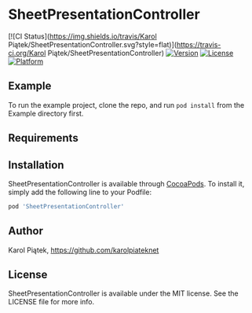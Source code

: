 # SheetPresentationController

[![CI Status](https://img.shields.io/travis/Karol Piątek/SheetPresentationController.svg?style=flat)](https://travis-ci.org/Karol Piątek/SheetPresentationController)
[![Version](https://img.shields.io/cocoapods/v/SheetPresentationController.svg?style=flat)](https://cocoapods.org/pods/SheetPresentationController)
[![License](https://img.shields.io/cocoapods/l/SheetPresentationController.svg?style=flat)](https://cocoapods.org/pods/SheetPresentationController)
[![Platform](https://img.shields.io/cocoapods/p/SheetPresentationController.svg?style=flat)](https://cocoapods.org/pods/SheetPresentationController)

## Example

To run the example project, clone the repo, and run `pod install` from the Example directory first.

## Requirements

## Installation

SheetPresentationController is available through [CocoaPods](https://cocoapods.org). To install
it, simply add the following line to your Podfile:

```ruby
pod 'SheetPresentationController'
```

## Author

Karol Piątek, https://github.com/karolpiateknet

## License

SheetPresentationController is available under the MIT license. See the LICENSE file for more info.

